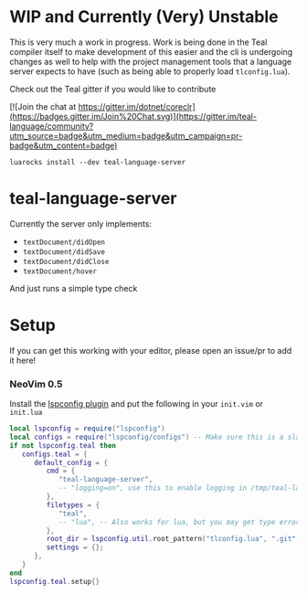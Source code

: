 # WIP and Currently (Very) Unstable
This is very much a work in progress. Work is being done in the Teal compiler itself to make development of this easier and the cli is undergoing changes as well to help with the project management tools that a language server expects to have (such as being able to properly load `tlconfig.lua`).

Check out the Teal gitter if you would like to contribute

[![Join the chat at https://gitter.im/dotnet/coreclr](https://badges.gitter.im/Join%20Chat.svg)](https://gitter.im/teal-language/community?utm_source=badge&utm_medium=badge&utm_campaign=pr-badge&utm_content=badge)

```
luarocks install --dev teal-language-server
```

# teal-language-server

Currently the server only implements:
 - `textDocument/didOpen`
 - `textDocument/didSave`
 - `textDocument/didClose`
 - `textDocument/hover`

And just runs a simple type check

# Setup

If you can get this working with your editor, please open an issue/pr to add it here!

### NeoVim 0.5

Install the [lspconfig plugin](https://github.com/neovim/nvim-lspconfig) and put the following in your `init.vim` or `init.lua`
```lua
local lspconfig = require("lspconfig")
local configs = require("lspconfig/configs") -- Make sure this is a slash (as theres some metamagic happening behind the scenes)
if not lspconfig.teal then
   configs.teal = {
      default_config = {
         cmd = {
            "teal-language-server",
            -- "logging=on", use this to enable logging in /tmp/teal-language-server.log
         },
         filetypes = {
            "teal",
            -- "lua", -- Also works for lua, but you may get type errors that cannot be resolved within lua itself
         },
         root_dir = lspconfig.util.root_pattern("tlconfig.lua", ".git"),
         settings = {};
      },
   }
end
lspconfig.teal.setup{}

```
